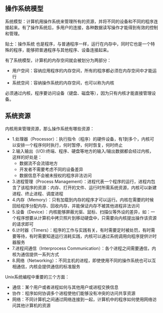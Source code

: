 ## 操作系统模型

系统模型：计算机用操作系统来管理所有的资源，并将不同的设备和不同的程序连接起来。有了操作系统后，多用户的连接，各种数据读写操作才能得到有效的控制和管理。  

贴士：操作系统 也是程序，与普通程序一样，运行在内存中，同时它也是一个特殊的程序，能够把普通程序与其他程序、设备连接起来。

有了系统模型，计算机的内存空间就会被划分为两部分：
- 用户空间：容纳应用程序的内存空间，所有的程序都必须在内存空间中才能运行
- 系统空间：容纳操作系统的内存空间，也可以称为内核

必须通过内核，程序要访问设备（键盘、磁盘等），因为只有内核才能直接管理设备。

## 系统资源

内核用来管理资源，那么操作系统有哪些资源：
- 1.处理器（Processor）：执行指令（程序）的硬件设备，有1到多个，内核可以安排一个程序何时执行，何时暂停，何时恢复，何时终止
- 2.输入输出（I/O):终端、程序、硬盘等地方的输入/输出数据都会经过内核，这样的好处是：
  - 数据流不会流错地方
  - 开发者不需要考虑不同的设备差异
  - 数据信息不会被未授权的程序非法访问
- 3.进程管理（Process Management）：进程代表一个程序的运行，进程内包含了该程序的资源：内存、打开的文件、运行时所需系统资源，内核可以新建进程、终止进程、调度进程
- 4.内存（Memory）：只有加载到内存的程序才可以运行。内核在需要的时候回给程序分配内存、回收内存，并能保证内存不被其他进程非法访问
- 5.设备（Device）：内核能够屏蔽光驱、鼠标、扫描仪等外设的差异，如：一个程序想要从计算机中拷贝照片到移动硬盘中，只需要向内核提出操作该资源的请求即可
- 6.计时器（Timers）：程序的工作与实践有关，有时需要定时被处罚，有时需要等待，有时需要知道运行消耗实践，内核可以通过系统调用向程序提供计时器服务
- 7.进程间通信（Interprocess Communication）：各个进程之间需要通信，内核为通信提供一系列方式
- 8.网络（Networking）：不同主机的进程，即使使用不同的操作系统也可以互相通信，内核会提供通信的标准服务

Unix系统编程中重要的三个方面：
- 通信：某个用户或者进程如何与其他用户或进程交换信息
- 协作：程序如何协调多个进程使他们能够没有冲突的访问共享资源
- 网络：不同计算机之间通过网络连接到一起，计算机中的程序如何使用网络访问其他计算机的资源